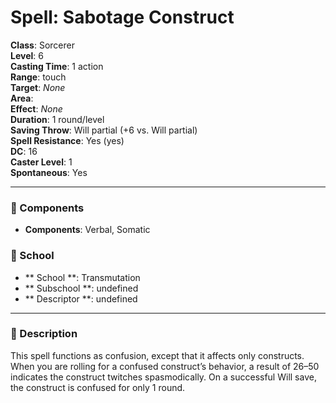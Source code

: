 
# Spell: Sabotage Construct
**Class**: Sorcerer  
**Level**: 6  
**Casting Time**: 1 action  
**Range**: touch  
**Target**: _None_  
**Area**:   
**Effect**: _None_  
**Duration**: 1 round/level  
**Saving Throw**: Will partial (+6 vs. Will partial)  
**Spell Resistance**: Yes (yes)  
**DC**: 16  
**Caster Level**: 1  
**Spontaneous**: Yes

---

### 🔮 Components
- **Components**: Verbal, Somatic

### 🏫 School
- ** School **: Transmutation
- ** Subschool **: undefined
- ** Descriptor **: undefined
---

### 📜 Description
This spell functions as confusion, except that it affects only constructs. When you are rolling for a confused construct’s behavior, a result of 26–50 indicates the construct twitches spasmodically. On a successful Will save, the construct is confused for only 1 round.
